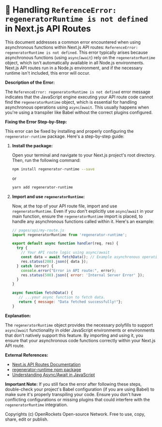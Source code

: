 # 🐞 Handling `ReferenceError: regeneratorRuntime is not defined` in Next.js API Routes


This document addresses a common error encountered when using asynchronous functions within Next.js API routes: `ReferenceError: regeneratorRuntime is not defined`. This error typically arises because asynchronous functions (using `async`/`await`) rely on the `regeneratorRuntime` object, which isn't automatically available in all Node.js environments.  Next.js API routes run in a Node.js environment, and if the necessary runtime isn't included, this error will occur.

**Description of the Error:**

The `ReferenceError: regeneratorRuntime is not defined` error message indicates that the JavaScript engine executing your API route code cannot find the `regeneratorRuntime` object, which is essential for handling asynchronous operations using `async`/`await`. This usually happens when you're using a transpiler like Babel without the correct plugins configured.


**Fixing the Error Step-by-Step:**

This error can be fixed by installing and properly configuring the `regenerator-runtime` package. Here's a step-by-step guide:


1. **Install the package:**

   Open your terminal and navigate to your Next.js project's root directory. Then, run the following command:

   ```bash
   npm install regenerator-runtime --save
   ```
   or
   ```bash
   yarn add regenerator-runtime
   ```

2. **Import and use `regeneratorRuntime`:**

   Now, at the top of your API route file, import and use `regeneratorRuntime`.  Even if you don't explicitly use `async`/`await` in your main function, ensure the `regeneratorRuntime` import is placed, to handle any asynchronous functions called within it.  Here's an example:

   ```javascript
   // pages/api/my-route.js
   import regeneratorRuntime from 'regenerator-runtime';

   export default async function handler(req, res) {
     try {
       // Your API route logic using async/await
       const data = await fetchData(); // Example asynchronous operation
       res.status(200).json({ data });
     } catch (error) {
       console.error("Error in API route:", error);
       res.status(500).json({ error: 'Internal Server Error' });
     }
   }

   async function fetchData() {
      // ...your async function to fetch data.
      return { message: "Data fetched successfully!"};
   }
   ```


**Explanation:**

The `regeneratorRuntime` object provides the necessary polyfills to support `async`/`await` functionality in older JavaScript environments or environments that don't natively support this feature. By importing and using it, you ensure that your asynchronous code functions correctly within your Next.js API route.

**External References:**

* [Next.js API Routes Documentation](https://nextjs.org/docs/api-routes/introduction)
* [regenerator-runtime npm package](https://www.npmjs.com/package/regenerator-runtime)
* [Understanding Async/Await in JavaScript](https://developer.mozilla.org/en-US/docs/Web/JavaScript/Reference/Statements/async_function)


**Important Note:** If you still face the error after following these steps, double-check your project's Babel configuration (if you are using Babel) to make sure it's properly transpiling your code.  Ensure you don't have conflicting configurations or missing plugins that could interfere with the `regeneratorRuntime` integration.

Copyrights (c) OpenRockets Open-source Network. Free to use, copy, share, edit or publish.

